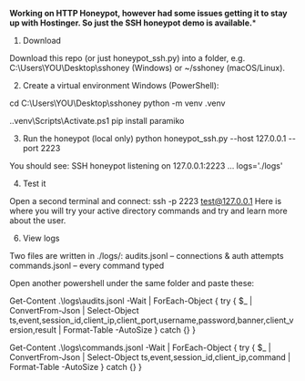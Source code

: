 **Working on HTTP Honeypot, however had some issues getting it to stay up with Hostinger. So just the SSH honeypot demo is available.***



1) Download

Download this repo (or just honeypot_ssh.py) into a folder, e.g. C:\Users\YOU\Desktop\sshoney (Windows) or ~/sshoney (macOS/Linux).

2) Create a virtual environment
Windows (PowerShell):

cd C:\Users\YOU\Desktop\sshoney
python -m venv .venv

.\.venv\Scripts\Activate.ps1
pip install paramiko

3) Run the honeypot (local only)
python honeypot_ssh.py --host 127.0.0.1 --port 2223

You should see:
SSH honeypot listening on 127.0.0.1:2223 … logs='./logs'

4) Test it

Open a second terminal and connect:
ssh -p 2223 test@127.0.0.1
Here is where you will try your active directory commands and try and learn more about the user.

6) View logs

Two files are written in ./logs/:
audits.jsonl – connections & auth attempts
commands.jsonl – every command typed

Open another powershell under the same folder and paste these:



Get-Content .\logs\audits.jsonl -Wait |
  ForEach-Object {
    try { $_ | ConvertFrom-Json |
      Select-Object ts,event,session_id,client_ip,client_port,username,password,banner,client_version,result |
      Format-Table -AutoSize
    } catch {}
  }


  
Get-Content .\logs\commands.jsonl -Wait |
  ForEach-Object {
    try { $_ | ConvertFrom-Json |
      Select-Object ts,event,session_id,client_ip,command |
      Format-Table -AutoSize
    } catch {}
  }
